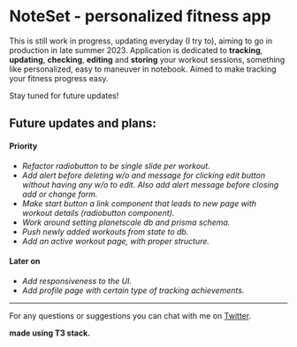 # NoteSet - personalized fitness app

This is still work in progress, updating everyday (I try to), aiming to go in production in late summer 2023. Application is dedicated to **tracking**,
**updating**, **checking**, **editing** and **storing** your workout sessions, something like personalized, easy to maneuver in notebook. Aimed to make
tracking your fitness progress easy.

Stay tuned for future updates!

## Future updates and plans:

#### Priority

- _Refactor radiobutton to be single slide per workout._
- _Add alert before deleting w/o and message for clicking edit button without having any w/o to edit. Also add alert message before closing add or change form._
- _Make start button a link component that leads to new page with workout details (radiobutton component)._
- _Work around setting planetscale db and prisma schema._
- _Push newly added workouts from state to db._
- _Add an active workout page, with proper structure._

#### Later on

- _Add responsiveness to the UI._
- _Add profile page with certain type of tracking achievements._

---

For any questions or suggestions you can chat with me on
[Twitter](https://twitter.com/Srkuleo).

**made using T3 stack.**
